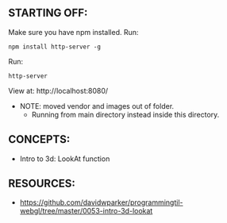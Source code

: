 ## STARTING OFF:

Make sure you have npm installed.
Run:
```
npm install http-server -g
```

Run:
```
http-server
```

View at: http://localhost:8080/

* NOTE: moved vendor and images out of folder.
  * Running from main directory instead inside this directory.

## CONCEPTS:

* Intro to 3d: LookAt function

## RESOURCES:

* https://github.com/davidwparker/programmingtil-webgl/tree/master/0053-intro-3d-lookat
